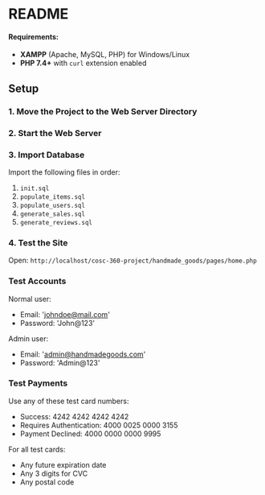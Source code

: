 # README

#### Requirements:

- **XAMPP** (Apache, MySQL, PHP) for Windows/Linux
- **PHP 7.4+** with `curl` extension enabled

## Setup

### 1. Move the Project to the Web Server Directory

### 2. Start the Web Server

### 3. Import Database

Import the following files in order:
1. `init.sql`
2. `populate_items.sql`
3. `populate_users.sql`
4. `generate_sales.sql`
4. `generate_reviews.sql`

### 4. Test the Site

Open: `http://localhost/cosc-360-project/handmade_goods/pages/home.php`

### Test Accounts

Normal user:
- Email: 'johndoe@mail.com'
- Password: 'John@123'

Admin user:
- Email: 'admin@handmadegoods.com'
- Password: 'Admin@123'

### Test Payments

Use any of these test card numbers:
- Success: 4242 4242 4242 4242
- Requires Authentication: 4000 0025 0000 3155
- Payment Declined: 4000 0000 0000 9995

For all test cards:
- Any future expiration date
- Any 3 digits for CVC
- Any postal code
